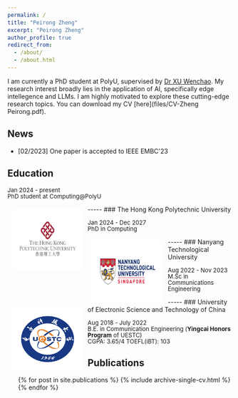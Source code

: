 ```yaml
---
permalink: /
title: "Peirong Zheng"
excerpt: "Peirong Zheng"
author_profile: true
redirect_from: 
  - /about/
  - /about.html
---
```

I am currently a PhD student at PolyU, supervised by [Dr XU Wenchao](https://huasion23.github.io/). My research interest broadly lies in the application of AI, specifically edge intellegence and LLMs. I am highly motivated to explore these cutting-edge research topics. You can download my CV [here](files/CV-Zheng Peirong.pdf).

## News

- [02/2023] One paper is accepted to IEEE EMBC'23

Education
---------

<p style="line-height:1.0">
<font size="2">
Jan 2024 - present<br />
PhD student at Computing@PolyU<br />
</font>
</p>
-----

<img style="float: left; margin:5px 10px" src="images/PolyU_logo.png" width="160" height="140">
### The Hong Kong Polytechnic University
<p style="line-height:1.0">
<font size="2">
Jan 2024 - Dec 2027<br />
PhD in Computing<br />
</font>
</p>

<p style="line-height:1.0">
<font size="2">
</font>
</p>
-----

<img style="float: left; margin:5px 10px" src="images/NTU_logo.png" width="160" height="140">
### Nanyang Technological University
<p style="line-height:1.0">
<font size="2">
Aug 2022 - Nov 2023<br />
M.Sc in Communications Engineering<br />
</font>
</p>

<p style="line-height:1.0">
<font size="2">
</font>
</p>
-----
<img style="float: left; margin:5px 10px" src="images/UESTC_xiaohui.png" width="160" height="140">
### University of Electronic Science and Technology of China
<p style="line-height:1.0">
<font size="2">
Aug 2018 - July 2022<br />
B.E. in Communication Engineering (<b>Yingcai Honors Program</b> of UESTC)<br />
CGPA: 3.65/4		TOEFL(iBT): 103
</font>
</p>

## Publications

<ul>{% for post in site.publications %}
    {% include archive-single-cv.html %}
  {% endfor %}</ul>
